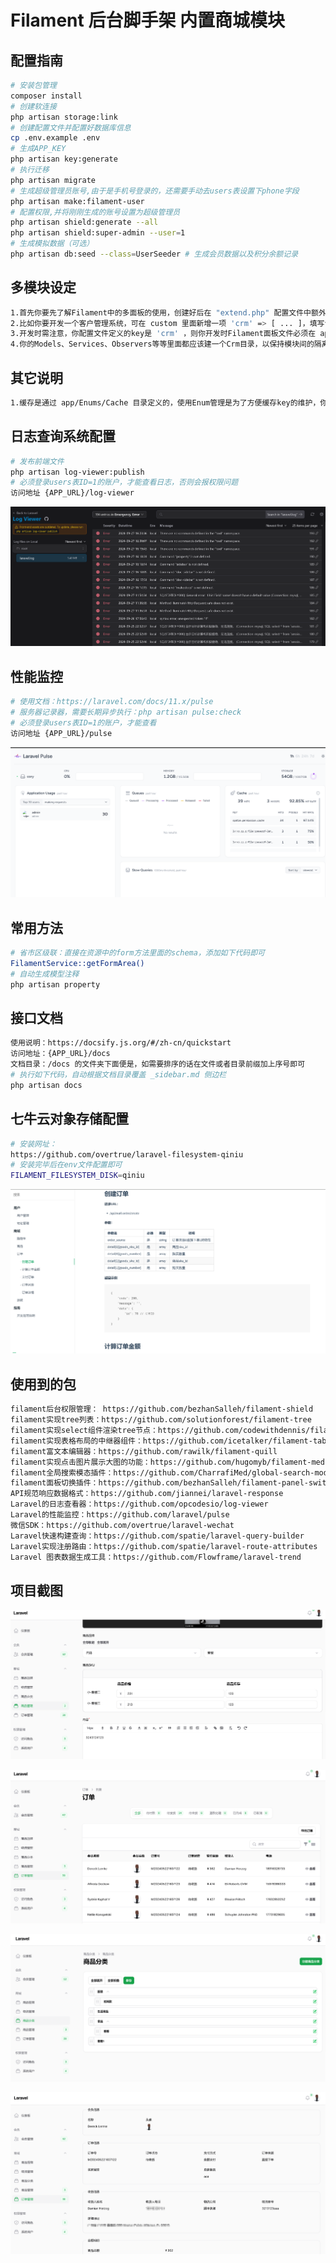 # Filament 后台脚手架 内置商城模块

## 配置指南

```bash
# 安装包管理
composer install
# 创建软连接
php artisan storage:link
# 创建配置文件并配置好数据库信息
cp .env.example .env
# 生成APP_KEY
php artisan key:generate
# 执行迁移
php artisan migrate
# 生成超级管理员账号,由于是手机号登录的，还需要手动去users表设置下phone字段
php artisan make:filament-user
# 配置权限,并将刚刚生成的账号设置为超级管理员
php artisan shield:generate --all
php artisan shield:super-admin --user=1
# 生成模拟数据（可选）
php artisan db:seed --class=UserSeeder # 生成会员数据以及积分余额记录
```

## 多模块设定

```bash
1.首先你要先了解Filament中的多面板的使用，创建好后在 "extend.php" 配置文件中额外配置
2.比如你要开发一个客户管理系统，可在 custom 里面新增一项 'crm' => [ ... ]，填写说明参考商城配置模块
3.开发时需注意，你配置文件定义的key是 'crm' ，则你开发时Filament面板文件必须在 app/Filament/Crm 中，否则权限会识别不出来
4.你的Models、Services、Observers等等里面都应该建一个Crm目录，以保持模块间的隔离，当然这并不是强制的
```

## 其它说明

```bash
1.缓存是通过 app/Enums/Cache 目录定义的，使用Enum管理是为了方便缓存key的维护，你可以参考代码自行创建
```

## 日志查询系统配置
```bash
# 发布前端文件
php artisan log-viewer:publish
# 必须登录users表ID=1的账户，才能查看日志，否则会报权限问题
访问地址 {APP_URL}/log-viewer
```

![输入图片说明](demo/log1.png)

## 性能监控
```bash
# 使用文档：https://laravel.com/docs/11.x/pulse
# 服务器记录器，需要长期异步执行：php artisan pulse:check
# 必须登录users表ID=1的账户，才能查看
访问地址 {APP_URL}/pulse
```

![输入图片说明](demo/pulse1.png)

## 常用方法
```bash
# 省市区级联：直接在资源中的form方法里面的schema，添加如下代码即可
FilamentService::getFormArea()
# 自动生成模型注释
php artisan property
```

## 接口文档

```bash
使用说明：https://docsify.js.org/#/zh-cn/quickstart
访问地址：{APP_URL}/docs
文档目录：/docs 的文件夹下面便是，如需要排序的话在文件或者目录前缀加上序号即可
# 执行如下代码，自动根据文档目录覆盖 _sidebar.md 侧边栏
php artisan docs
```

## 七牛云对象存储配置

```bash
# 安装网址：
https://github.com/overtrue/laravel-filesystem-qiniu
# 安装完毕后在env文件配置即可
FILAMENT_FILESYSTEM_DISK=qiniu
```

![输入图片说明](demo/doc1.png)

## 使用到的包
```bash
filament后台权限管理： https://github.com/bezhanSalleh/filament-shield
filament实现tree列表：https://github.com/solutionforest/filament-tree
filament实现select组件渲染tree节点：https://github.com/codewithdennis/filament-select-tree
filament实现表格布局的中继器组件：https://github.com/icetalker/filament-table-repeater
filament富文本编辑器：https://github.com/rawilk/filament-quill
filament实现点击图片展示大图的功能：https://github.com/hugomyb/filament-media-action
filament全局搜索模态插件：https://github.com/CharrafiMed/global-search-modal
filament面板切换插件：https://github.com/bezhanSalleh/filament-panel-switch
API规范响应数据格式：https://github.com/jiannei/laravel-response
Laravel的日志查看器：https://github.com/opcodesio/log-viewer
Laravel的性能监控：https://github.com/laravel/pulse
微信SDK：https://github.com/overtrue/laravel-wechat
Laravel快速构建查询：https://github.com/spatie/laravel-query-builder
Laravel实现注册路由：https://github.com/spatie/laravel-route-attributes
Laravel 图表数据生成工具：https://github.com/Flowframe/laravel-trend
```


## 项目截图
![输入图片说明](demo/image1.png)

![输入图片说明](demo/image2.png)

![输入图片说明](demo/image3.png)

![输入图片说明](demo/image4.png)
